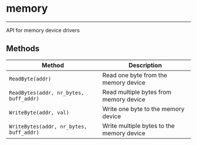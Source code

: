 # memory
--------

API for memory device drivers

## Methods

| Method                                        | Description                                         |
| ----------------------------------------------|---------------------------------------------------- |
|`ReadByte(addr)`                               | Read one byte from the memory device
|`ReadBytes(addr, nr_bytes, buff_addr)`         | Read multiple bytes from memory device
|`WriteByte(addr, val)`                         | Write one byte to the memory device
|`WriteBytes(addr, nr_bytes, buff_addr)`        | Write multiple bytes to the memory device
